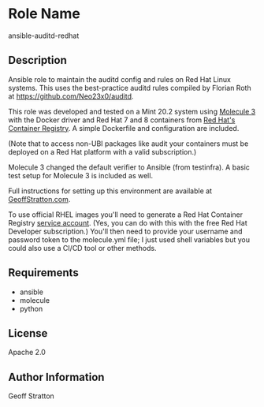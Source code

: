 Role Name
=========
ansible-auditd-redhat

Description
---------------
Ansible role to maintain the auditd config and rules on Red Hat Linux systems. This uses the best-practice auditd rules compiled by Florian Roth at https://github.com/Neo23x0/auditd.

This role was developed and tested on a Mint 20.2 system using [Molecule 3](https://molecule.readthedocs.io/en/latest/) with the Docker driver and Red Hat 7 and 8 containers from [Red Hat's Container Registry](https://catalog.redhat.com/software/containers/explore). A simple Dockerfile and configuration are included.

(Note that to access non-UBI packages like audit your containers must be deployed on a Red Hat platform with a valid subscription.)

Molecule 3 changed the default verifier to Ansible (from testinfra). A basic test setup for Molecule 3 is included as well.

Full instructions for setting up this environment are available at [GeoffStratton.com](http://www.geoffstratton.com/test-ansible-roles-molecule-3-and-red-hat-docker-images-linux-mint).

To use official RHEL images you'll need to generate a Red Hat Container Registry [service account](https://access.redhat.com/terms-based-registry/). (Yes, you can do with this with the free Red Hat Developer subscription.) You'll then need to provide your username and password token to the molecule.yml file; I just used shell variables but you could also use a CI/CD tool or other methods.

Requirements
--------------
* ansible
* molecule
* python

License
-------
Apache 2.0

Author Information
------------------
Geoff Stratton
